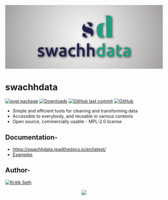 ![](https://raw.githubusercontent.com/swachhdata/swachhdata/main/logo/sd-cover.png)

# swachhdata

[![pypi package](https://badge.fury.io/py/swachhdata.svg)](https://pypi.org/project/swachhdata)
[![Downloads](https://static.pepy.tech/personalized-badge/swachhdata?period=total&units=international_system&left_color=gray&right_color=blue&left_text=Downloads)](https://pepy.tech/project/swachhdata)
[![GitHub last commit](https://img.shields.io/github/last-commit/kritikseth/swachhdata.svg)](https://github.com/swachhdata/swachhdata/)
[![GitHub](https://img.shields.io/github/license/kritikseth/swachhdata.svg)](https://github.com/kritikseth/swachhdata/blob/master/LICENSE)

* Simple and efficient tools for cleaning and transforming data
* Accessible to everybody, and reusable in various contexts
* Open source, commercially usable - MPL-2.0 license

## Documentation- 

* https://swachhdata.readthedocs.io/en/latest/
* [Examples](https://colab.research.google.com/drive/1IH7ve5xoQ4vLyrRP4HvTCYBlj1Ub1GGS?usp=sharing#scrollTo=3Seymy37xQk4)

## Author-

<a href="https://www.kritikseth.com/redirect" target="_parent"><img src="https://raw.githack.com/kritikseth/kritikseth/master/redirect.svg" alt="Kritik Seth"/></a>


<p align='center'>
  <img align='center' src="https://visitor-badge.glitch.me/badge?page_id=swachhdata.visitor-badge">
<p/>
